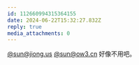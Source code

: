```yaml
---
id: 112660994315364155
date: 2024-06-22T15:32:27.832Z
reply: true
media_attachments: 0
---
```


[@sun@jiong.us](https://jiong.us/@sun) [@sun@ow3.cn](https://ow3.cn/users/sun) 好像不用吧。

